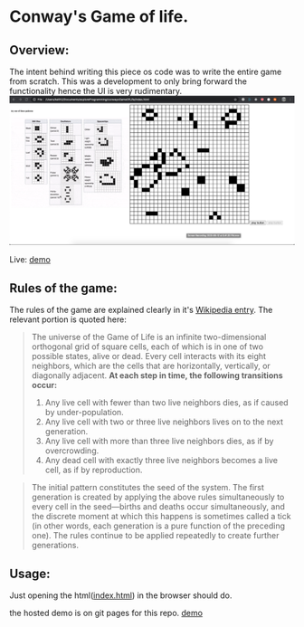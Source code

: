 # Conway's Game of life.
## Overview:
The intent behind writing this piece os code was to write the entire game from scratch. This was a development to only bring forward the functionality hence the UI is very rudimentary.
![Screenshot 2020-06-12 at 10.16.23 PM](./Screenshot2020-06-12at10.16.23PM.png)

Live: [demo](https://keith3895.github.io/conways-game-of-life)
## Rules of the game:

The rules of the game are explained clearly in it's [Wikipedia entry](http://en.wikipedia.org/wiki/Conway%27s_Game_of_Life). The relevant portion is quoted here:

> The universe of the Game of Life is an infinite two-dimensional orthogonal grid
> of square cells, each of which is in one of two possible states, alive or dead.
> Every cell interacts with its eight neighbors, which are the cells that are
> horizontally, vertically, or diagonally adjacent. **At each step in time, the
> following transitions occur:**
> 
> 1. Any live cell with fewer than two live neighbors dies, as if caused by under-population.
> 2. Any live cell with two or three live neighbors lives on to the next generation.
> 3. Any live cell with more than three live neighbors dies, as if by overcrowding.
> 4. Any dead cell with exactly three live neighbors becomes a live cell, as if by reproduction.

> The initial pattern constitutes the seed of the system. The first generation is
> created by applying the above rules simultaneously to every cell in the
> seed—births and deaths occur simultaneously, and the discrete moment at which
> this happens is sometimes called a tick (in other words, each generation is a
> pure function of the preceding one). The rules continue to be applied repeatedly
> to create further generations.


## Usage:
Just opening the html([index.html](./index.html)) in the browser should do. 

the hosted demo is on git pages for this repo.
[demo](https://keith3895.github.io/conways-game-of-life)
